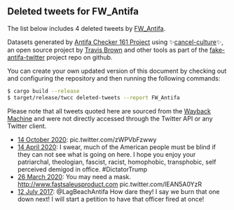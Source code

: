 ## Deleted tweets for FW_Antifa

The list below includes 4 deleted tweets by
[FW_Antifa](https://twitter.com/FW_Antifa).



Datasets generated by [Antifa Checker 161 Project](https://twitter.com/antifacheck161) using ✨[cancel-culture](https://github.com/travisbrown/cancel-culture)✨, an open source project by 
[Travis Brown](https://twitter.com/travisbrown) and other tools as part of the 
[fake-antifa-twitter](https://github.com/antifacheck161/fake-antifa-twitter) project repo on github.

You can create your own updated version of this document by checking out and configuring the
repository and then running the following commands:

```bash
$ cargo build --release
$ target/release/twcc deleted-tweets --report FW_Antifa
```

Please note that all tweets quoted here are sourced from the
[Wayback Machine](https://web.archive.org) and were not directly accessed through the Twitter API or
any Twitter client.

* [14 October 2020](https://web.archive.org/web/20201014181710/https://twitter.com/FW_Antifa/status/1316438081864638471): pic.twitter.com/zWPVbFzwwy <!--1316438081864638471-->
* [14 April 2020](https://web.archive.org/web/20200602035615/https://twitter.com/FW_Antifa/status/1250080977222852612): I swear, much of the American people must be blind if they can not see what is going on here. I hope you enjoy your patriarchal, theologian, fascist, racist, homophobic, transphobic, self perceived demigod in office.  #DictatorTrump <!--1250080977222852612-->
* [26 March 2020](https://web.archive.org/web/20200326220922/https://twitter.com/FW_Antifa/status/1243296919549435906): You may need a mask.  http://www.fastsaleusproduct.com  pic.twitter.com/lEAN5A0YzR <!--1243296919549435906-->
* [12 July 2017](https://web.archive.org/web/20170712163048/https://twitter.com/FW_Antifa/status/885174615173210112): @LagBeachAntifa How dare they! I say we burn that one down next! I will start a petition to have that officer fired at once! <!--885174615173210112-->
